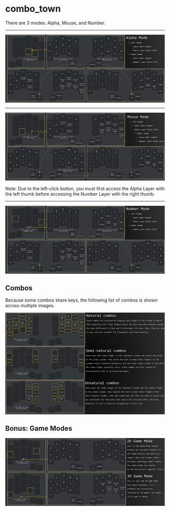 # combo_town 

There are 3 modes: Alpha, Mouse, and Number.  

---  

![alpha_mode_graph](https://github.com/tomsadowski/combo_town/blob/master/documentation_assets/alpha_graph.jpg)  

---  

![mouse_mode_graph](https://github.com/tomsadowski/combo_town/blob/master/documentation_assets/mouse_graph.jpg)  

Note: Due to the left-click button, you must first access the Alpha Layer with the left thumb before accessing the Number Layer with the right thumb.

---  

![number_mode_graph](https://github.com/tomsadowski/combo_town/blob/master/documentation_assets/number_graph.jpg)  

## Combos  

Because some combos share keys, the following list of combos is shown across multiple images.    

![combos](https://github.com/tomsadowski/combo_town/blob/master/documentation_assets/combos.jpg) 

## Bonus: Game Modes   

![game_modes](https://github.com/tomsadowski/combo_town/blob/master/documentation_assets/game_modes.jpg) 
